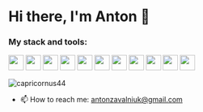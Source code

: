 <!--
**capricornus44/capricornus44** is a ✨ _special_ ✨ repository because its `README.md` (this file) appears on your GitHub profile.

Here are some ideas to get you started:

- 🔭 I’m currently working on ...
- 🌱 I’m currently learning ...
- 👯 I’m looking to collaborate on ...
- 🤔 I’m looking for help with ...
- 💬 Ask me about ...
- 📫 How to reach me: ...
- 😄 Pronouns: ...
- ⚡ Fun fact: ...
-->

<h1 aligh="center">Hi there, I'm Anton 👋</h1>

### My stack and tools:

<p>
  <img src="https://cdn.jsdelivr.net/npm/simple-icons@3.0.1/icons/html5.svg" height="30" width="30">
  <img src="https://cdn.jsdelivr.net/npm/simple-icons@3.0.1/icons/css3.svg" height="30" width="30" >
  <img src="https://cdn.jsdelivr.net/npm/simple-icons@3.0.1/icons/sass.svg" height="30" width="30">
  <img src="https://cdn.jsdelivr.net/npm/simple-icons@3.0.1/icons/javascript.svg" height="30" width="30">
  <img src="https://cdn.jsdelivr.net/npm/simple-icons@3.0.1/icons/react.svg" height="30" width="30">
  <img src="https://cdn.jsdelivr.net/npm/simple-icons@3.0.1/icons/redux.svg" height="30" width="30">
  <img src="https://cdn.jsdelivr.net/npm/simple-icons@3.0.1/icons/github.svg" height="30" width="30" >
  <img src="https://cdn.jsdelivr.net/npm/simple-icons@3.0.1/icons/git.svg" height="30" width="30">
  <img src="https://cdn.jsdelivr.net/npm/simple-icons@3.0.1/icons/webpack.svg" height="30" width="30">
  <img src="https://cdn.jsdelivr.net/npm/simple-icons@3.0.1/icons/mongodb.svg" height="30" width="30">
  <img src="https://cdn.jsdelivr.net/npm/simple-icons@3.0.1/icons/visualstudiocode.svg" height="30" width="30">
</p>
  
  <img src="https://github-readme-stats.vercel.app/api?username=capricornus44&show_icon=true" alt="capricornus44"> 

- 📫 How to reach me: <a href="mailto:antonzavalniuk@gmail.com" target="_blank">antonzavalniuk@gmail.com</a>


